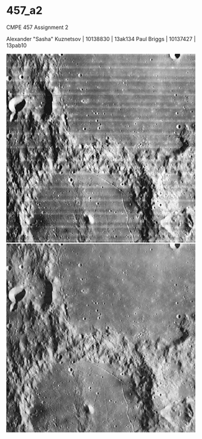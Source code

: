 # 457_a2
CMPE 457 Assignment 2

Alexander "Sasha" Kuznetsov | 10138830 | 13ak134
Paul Briggs | 10137427 | 13pab10

![Noisy Moon](https://raw.githubusercontent.com/alexanderkuznetsov96/457_a2/master/images/moon.jpg)
![Denoised Moon](https://raw.githubusercontent.com/alexanderkuznetsov96/457_a2/master/denoised_moon.png)
